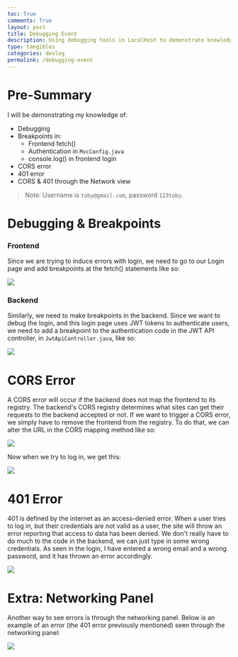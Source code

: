 ```yaml
---
toc: True
comments: True
layout: post
title: Debugging Event
description: Using debugging tools in LocalHost to demonstrate knowledge on common API errors
type: tangibles
categories: devlog
permalink: /debugging-event
---
```


# Pre-Summary

I will be demonstrating my knowledge of:
- Debugging
- Breakpoints in:
    - Frontend fetch()
    - Authentication in ```MvcConfig.java```
    - console.log() in frontend login
- CORS error
- 401 error
- CORS & 401 through the Network view

> Note: Username is ```toby@gmail.com```, password ```123toby```.

# Debugging & Breakpoints

### Frontend

Since we are trying to induce errors with login, we need to go to our Login page and add breakpoints at the fetch() statements like so:

<img src="{{ site.baseurl }}/images/frontend-breakpoints.png">

### Backend

Similarly, we need to make breakpoints in the backend. Since we want to debug the login, and this login page uses JWT tokens to authenticate users, we need to add a breakpoint to the authentication code in the JWT API controller, in ```JwtApiController.java```, like so:

<img src="{{ site.baseurl }}/images/backend-breakpoints.png">

# CORS Error

A CORS error will occur if the backend does not map the frontend to its registry. The backend's CORS registry determines what sites can get their requests to the backend accepted or not. If we want to trigger a CORS error, we simply have to remove the frontend from the registry. To do that, we can alter the URL in the CORS mapping method like so:

<img src="{{ site.baseurl }}/images/corsmapping.png">

Now when we try to log in, we get this:

<img src="{{ site.baseurl }}/images/corserror.png">

# 401 Error

401 is defined by the internet as an access-denied error. When a user tries to log in, but their credentials are not valid as a user, the site will throw an error reporting that access to data has been denied. We don't really have to do much to the code in the backend, we can just type in some wrong credentials. As seen in the login, I have entered a wrong email and a wrong password, and it has thrown an error accordingly.

<img src="{{ site.baseurl }}/images/401error.png">

# Extra: Networking Panel

Another way to see errors is through the networking panel. Below is an example of an error (the 401 error previously mentioned) seen through the networking panel:

<img src="{{ site.baseurl }}/images/networkingerror.png">